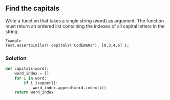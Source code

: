
## Find the capitals
Write a function that takes a single string (word) as argument. The function must return an ordered list containing the indexes of all capital letters in the string.
```
Example
Test.assertSimilar( capitals('CodEWaRs'), [0,3,4,6] );
```
### Solution
```python
def capitals(word):
    word_index = []
    for i in word:    
        if i.isupper():
            word_index.append(word.index(i))
    return word_index
```
